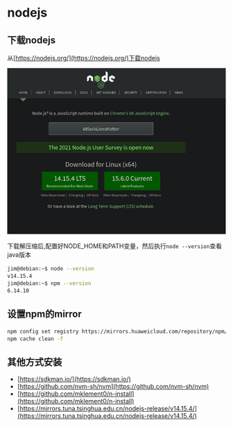 # nodejs

## 下载nodejs

从[https://nodejs.org/](https://nodejs.org/)下载nodejs

![install-nodejs](img/install-nodejs.png)

下载解压缩后,配置好NODE_HOME和PATH变量，然后执行`node --version`查看java版本

```bash
jim@debian:~$ node --version
v14.15.4
jim@debian:~$ npm --version
6.14.10
```

## 设置npm的mirror

```bash
npm config set registry https://mirrors.huaweicloud.com/repository/npm/
npm cache clean -f
```

## 其他方式安装

- [https://sdkman.io/](https://sdkman.io/)
- [https://github.com/nvm-sh/nvm](https://github.com/nvm-sh/nvm)
- [https://github.com/mklement0/n-install](https://github.com/mklement0/n-install)
- [https://mirrors.tuna.tsinghua.edu.cn/nodejs-release/v14.15.4/](https://mirrors.tuna.tsinghua.edu.cn/nodejs-release/v14.15.4/)
